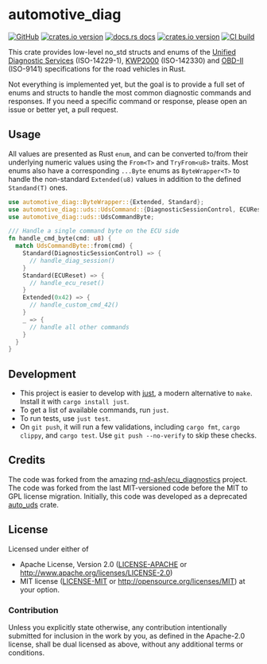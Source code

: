 # automotive_diag

[![GitHub](https://img.shields.io/badge/github-nyurik/automotive_diag-8da0cb?logo=github)](https://github.com/nyurik/automotive_diag)
[![crates.io version](https://img.shields.io/crates/v/automotive_diag.svg)](https://crates.io/crates/automotive_diag)
[![docs.rs docs](https://docs.rs/automotive_diag/badge.svg)](https://docs.rs/automotive_diag)
[![crates.io version](https://img.shields.io/crates/l/automotive_diag.svg)](https://github.com/nyurik/automotive_diag/blob/main/LICENSE-APACHE)
[![CI build](https://github.com/nyurik/automotive_diag/actions/workflows/ci.yml/badge.svg)](https://github.com/nyurik/automotive_diag/actions)

This crate provides low-level no_std structs and enums of
the [Unified Diagnostic Services](https://en.wikipedia.org/wiki/Unified_Diagnostic_Services) (ISO-14229-1),
[KWP2000](https://en.wikipedia.org/wiki/Keyword_Protocol_2000) (ISO-142330) and
[OBD-II](https://en.wikipedia.org/wiki/On-board_diagnostics) (ISO-9141)
specifications for the road vehicles in Rust.

Not everything is implemented yet, but the goal is to provide a full set of enums and structs to handle the most common
diagnostic commands and responses. If you need a specific command or response, please open an issue or better yet, a
pull request.

## Usage

All values are presented as Rust `enum`, and can be converted to/from their underlying numeric values using
the `From<T>` and `TryFrom<u8>` traits. Most enums also have a corresponding `...Byte` enums as `ByteWrapper<T>` to
handle the non-standard `Extended(u8)` values in addition to the defined `Standand(T)` ones.

```rust
use automotive_diag::ByteWrapper::{Extended, Standard};
use automotive_diag::uds::UdsCommand::{DiagnosticSessionControl, ECUReset};
use automotive_diag::uds::UdsCommandByte;

/// Handle a single command byte on the ECU side
fn handle_cmd_byte(cmd: u8) {
  match UdsCommandByte::from(cmd) {
    Standard(DiagnosticSessionControl) => {
      // handle_diag_session()
    }
    Standard(ECUReset) => {
      // handle_ecu_reset()
    }
    Extended(0x42) => {
      // handle_custom_cmd_42()
    }
    _ => {
      // handle all other commands
    }
  }
}
```

## Development

* This project is easier to develop with [just](https://github.com/casey/just#readme), a modern alternative to `make`.
  Install it with `cargo install just`.
* To get a list of available commands, run `just`.
* To run tests, use `just test`.
* On `git push`, it will run a few validations, including `cargo fmt`, `cargo clippy`, and `cargo test`.
  Use `git push --no-verify` to skip these checks.

## Credits

The code was forked from the amazing [rnd-ash/ecu_diagnostics](https://github.com/rnd-ash/ecu_diagnostics) project. The
code was forked from the last MIT-versioned code before the MIT to GPL license migration. Initially, this code was
developed as a deprecated [auto_uds](https://crates.io/crates/auto_uds) crate.

## License

Licensed under either of

* Apache License, Version 2.0 ([LICENSE-APACHE](LICENSE-APACHE) or <http://www.apache.org/licenses/LICENSE-2.0>)
* MIT license ([LICENSE-MIT](LICENSE-MIT) or <http://opensource.org/licenses/MIT>)
  at your option.

### Contribution

Unless you explicitly state otherwise, any contribution intentionally
submitted for inclusion in the work by you, as defined in the
Apache-2.0 license, shall be dual licensed as above, without any
additional terms or conditions.
